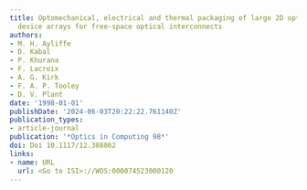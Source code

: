 ```yaml
---
title: Optomechanical, electrical and thermal packaging of large 2D optoelectronic
  device arrays for free-space optical interconnects
authors:
- M. H. Ayliffe
- D. Kabal
- P. Khurana
- F. Lacroix
- A. G. Kirk
- F. A. P. Tooley
- D. V. Plant
date: '1998-01-01'
publishDate: '2024-06-03T20:22:22.761140Z'
publication_types:
- article-journal
publication: '*Optics in Computing 98*'
doi: Doi 10.1117/12.308862
links:
- name: URL
  url: <Go to ISI>://WOS:000074523000120
---
```

